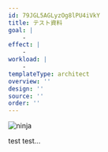 ```yaml
---
id: 79JGL5AGLyzOg8lPU4iVkY
title: テスト資料
goal: |
    -
effect: |
    -
workload: |
    -
templateType: architect
overview: ''
design: ''
source: ''
order: ''
---
```


<img src="https://raw.githubusercontent.com/vogaro-solution/architect/master/docs/how_to_design/goal.svg" alt="ninja"/>

test test...